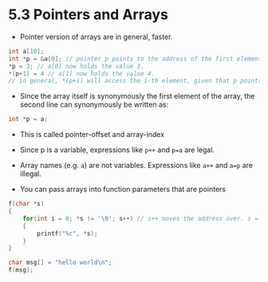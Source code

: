 # 5.3 Pointers and Arrays

- Pointer version of arrays are in general, faster.

```c
int a[10];
int *p = &a[0]; // pointer p points to the address of the first element of the array, a
*p = 3; // a[0] now holds the value 3.
*(p+1) = 4 // a[1] now holds the value 4.
// in general, *(p+i) will access the i-th element, given that p points to the address of the first element of the array.
```

- Since the array itself is synonymously the first element of the array, the second line can synonymously be written as:

```c
int *p = a;
```

- This is called pointer-offset and array-index
- Since p is a variable, expressions like `p++` and `p=a` are legal.
- Array names (e.g. `a`) are not variables. Expressions like `a++` and `a=p` are illegal.

- You can pass arrays into function parameters that are pointers

```c
f(char *s)
{
    for(int i = 0; *s != '\0'; s++) // s++ moves the address over. s = s + 1
    {
        printf("%c", *s);
    }
}

char msg[] = "hello world\n";
f(msg);
```